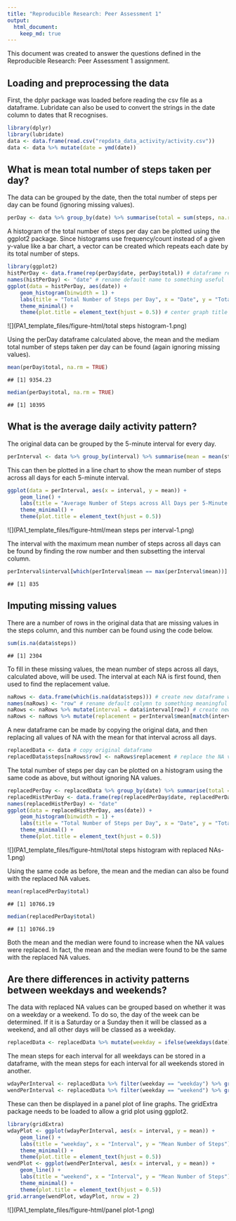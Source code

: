 ```yaml
---
title: "Reproducible Research: Peer Assessment 1"
output: 
  html_document:
    keep_md: true
---
```


This document was created to answer the questions defined in the Reproducible Research: Peer Assessment 1 assignment. 



## Loading and preprocessing the data
First, the dplyr package was loaded before reading the csv file as a dataframe. Lubridate can also be used to convert the strings in the date column to dates that R recognises.


```r
library(dplyr)
library(lubridate)
data <- data.frame(read.csv("repdata_data_activity/activity.csv"))
data <- data %>% mutate(date = ymd(date))
```


## What is mean total number of steps taken per day?
The data can be grouped by the date, then the total number of steps per day can be found (ignoring missing values).


```r
perDay <- data %>% group_by(date) %>% summarise(total = sum(steps, na.rm = TRUE))
```

A histogram of the total number of steps per day can be plotted using the ggplot2 package. Since histograms use frequency/count instead of a given y-value like a bar chart, a vector can be created which repeats each date by its total number of steps.

```r
library(ggplot2)
histPerDay <- data.frame(rep(perDay$date, perDay$total)) # dataframe required for ggplot2
names(histPerDay) <- "date" # rename default name to something useful
ggplot(data = histPerDay, aes(date)) +
    geom_histogram(binwidth = 1) +
    labs(title = "Total Number of Steps per Day", x = "Date", y = "Total Number of Steps") +
    theme_minimal() +
    theme(plot.title = element_text(hjust = 0.5)) # center graph title
```

![](PA1_template_files/figure-html/total steps histogram-1.png)<!-- -->

Using the perDay dataframe calculated above, the mean and the mediam total number of steps taken per day can be found (again ignoring missing values).


```r
mean(perDay$total, na.rm = TRUE)
```

```
## [1] 9354.23
```

```r
median(perDay$total, na.rm = TRUE)
```

```
## [1] 10395
```

## What is the average daily activity pattern?
The original data can be grouped by the 5-minute interval for every day.

```r
perInterval <- data %>% group_by(interval) %>% summarise(mean = mean(steps, na.rm = TRUE))
```

This can then be plotted in a line chart to show the mean number of steps across all days for each 5-minute interval.

```r
ggplot(data = perInterval, aes(x = interval, y = mean)) +
    geom_line() +
    labs(title = "Average Number of Steps across All Days per 5-Minute Interval", x = "Interval", y = "Mean Number of Steps") +
    theme_minimal() +
    theme(plot.title = element_text(hjust = 0.5))
```

![](PA1_template_files/figure-html/mean steps per interval-1.png)<!-- -->

The interval with the maximum mean number of steps across all days can be found by finding the row number and then subsetting the interval column.

```r
perInterval$interval[which(perInterval$mean == max(perInterval$mean))]
```

```
## [1] 835
```

## Imputing missing values
There are a number of rows in the original data that are missing values in the steps column, and this number can be found using the code below.


```r
sum(is.na(data$steps))
```

```
## [1] 2304
```

To fill in these missing values, the mean number of steps across all days, calculated above, will be used. The interval at each NA is first found, then used to find the replacement value. 


```r
naRows <- data.frame(which(is.na(data$steps))) # create new dataframe with row numbers for NA values
names(naRows) <- "row" # rename default colymn to something meaningful
naRows <- naRows %>% mutate(interval = data$interval[row]) # create new interval column that uses row number to get interval for NA value
naRows <- naRows %>% mutate(replacement = perInterval$mean[match(interval, perInterval$interval)]) # create new replacement column that matches the interval value from naRows to the interval value in perInterval, returning the mean for that interval across all days
```

A new dataframe can be made by copying the original data, and then replacing all values of NA with the mean for that interval across all days.


```r
replacedData <- data # copy original dataframe
replacedData$steps[naRows$row] <- naRows$replacement # replace the NA values identified by the row number using the replacement value found above
```

The total number of steps per day can be plotted on a histogram using the same code as above, but without ignoring NA values.

```r
replacedPerDay <- replacedData %>% group_by(date) %>% summarise(total = sum(steps))
replacedHistPerDay <- data.frame(rep(replacedPerDay$date, replacedPerDay$total))
names(replacedHistPerDay) <- "date"
ggplot(data = replacedHistPerDay, aes(date)) +
    geom_histogram(binwidth = 1) +
    labs(title = "Total Number of Steps per Day", x = "Date", y = "Total Number of Steps") +
    theme_minimal() +
    theme(plot.title = element_text(hjust = 0.5))
```

![](PA1_template_files/figure-html/total steps histogram with replaced NAs-1.png)<!-- -->

Using the same code as before, the mean and the median can also be found with the replaced NA values.

```r
mean(replacedPerDay$total)
```

```
## [1] 10766.19
```

```r
median(replacedPerDay$total)
```

```
## [1] 10766.19
```

Both the mean and the median were found to increase when the NA values were replaced. In fact, the mean and the median were found to be the same with the replaced NA values.

## Are there differences in activity patterns between weekdays and weekends?
The data with replaced NA values can be grouped based on whether it was on a weekday or a weekend. To do so, the day of the week can be determined. If it is a Saturday or a Sunday then it will be classed as a weekend, and all other days will be classed as a weekday.


```r
replacedData <- replacedData %>% mutate(weekday = ifelse(weekdays(date) %in% c("Saturday", "Sunday"), "weekend", "weekday")) # uses weekdays() function to determine day of the week, sets "Saturday" and "Sunday" values to "weekend" and all other values to "weekday" in new weekday column
```

The mean steps for each interval for all weekdays can be stored in a dataframe, with the mean steps for each interval for all weekends stored in another.


```r
wdayPerInterval <- replacedData %>% filter(weekday == "weekday") %>% group_by(interval) %>% summarise(mean = mean(steps))
wendPerInterval <- replacedData %>% filter(weekday == "weekend") %>% group_by(interval) %>% summarise(mean = mean(steps))
```

These can then be displayed in a panel plot of line graphs. The gridExtra package needs to be loaded to allow a grid plot using ggplot2.


```r
library(gridExtra)
wdayPlot <- ggplot(wdayPerInterval, aes(x = interval, y = mean)) +
    geom_line() +
    labs(title = "weekday", x = "Interval", y = "Mean Number of Steps") +
    theme_minimal() +
    theme(plot.title = element_text(hjust = 0.5))
wendPlot <- ggplot(wendPerInterval, aes(x = interval, y = mean)) +
    geom_line() +
    labs(title = "weekend", x = "Interval", y = "Mean Number of Steps") +
    theme_minimal() +
    theme(plot.title = element_text(hjust = 0.5))
grid.arrange(wendPlot, wdayPlot, nrow = 2)
```

![](PA1_template_files/figure-html/panel plot-1.png)<!-- -->
